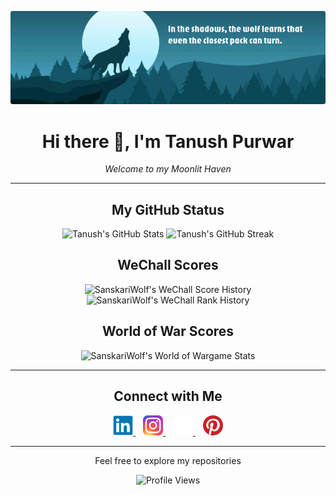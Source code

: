 <p align="center">
  <img src="./Assets/Banner.png" alt="Banner" />
</p>

<h1 align="center">Hi there 👋, I'm Tanush Purwar</h1>

<p align="center"><i>Welcome to my Moonlit Haven</i></p>

<hr />

<h2 align="center">My GitHub Status</h2>

<p align="center">
  <img src="https://github-readme-stats.vercel.app/api?username=SanskariWolf&theme=prussian&show_icons=true" alt="Tanush's GitHub Stats" width="400" />
  <img src="https://streak-stats.demolab.com/?user=SanskariWolf&theme=prussian" alt="Tanush's GitHub Streak" width="440" />
</p>

<h2 align="center">WeChall Scores</h2>

<p align="center">
  <img src="https://www.wechall.net/graph/wc_totalscore.SanskariWolf.png" alt="SanskariWolf's WeChall Score History" width="400" />
  <img src="https://www.wechall.net/graph/wc_rank.SanskariWolf.png" alt="SanskariWolf's WeChall Rank History" width="400" />
</p>

<h2 align="center">World of War Scores</h2>

<p align="center">
  <img src="https://wow.sinfocol.org/userbar/SanskariWolf.png" alt="SanskariWolf's World of Wargame Stats" height="25" />
</p>

<hr />

<h2 align="center">Connect with Me</h2>

<p align="center">
  <a href="https://www.linkedin.com/in/tanushpurwar/">
    <img src="./Assets/Icon_Linkedin.svg" alt="LinkedIn" height="32" width="32" />
  </a>&nbsp;&nbsp;
  <a href="https://www.instagram.com/sanskari_wolf/">
    <img src="./Assets/Icon_Instagram.svg" alt="Instagram" height="32" width="32" />
  </a>&nbsp;&nbsp;
  <a href="https://www.sanskariwolf.com/">
    <img src="./Assets/Icon_Website.svg" alt="Website" height="32" width="32" />
  </a>&nbsp;&nbsp;
  <a href="https://in.pinterest.com/tanushpurwar/">
    <img src="./Assets/Icon_Pinterest.svg" alt="Pinterest" height="32" width="32" />
  </a>
</p>

<hr />

<p align="center">Feel free to explore my repositories</p>

<p align="center">
  <img src="https://komarev.com/ghpvc/?username=SanskariWolf&color=blueviolet" alt="Profile Views" />
</p>
